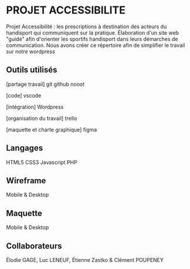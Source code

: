 # PROJET ACCESSIBILITE
Projet Accessibilité : les prescriptions à destination des acteurs du handisport qui communiquent sur la pratique. Élaboration d'un site web "guide" afin d'orienter les sportifs handisport dans leurs démarches de communication.
Nous avons créer ce répertoire afin de simplifier le travail sur notre wordpress

## Outils utilisés

[partage travail] git github nooot

[code] vscode

[intégration] Wordpress

[organisation du travail] trello

[maquette et charte graphique] figma

## Langages

HTML5
CSS3
Javascript
PHP

## Wireframe

Mobile & Desktop

## Maquette

Mobile & Desktop

## Collaborateurs

Élodie GAGE, Luc LENEUF, Étienne Zastko & Clément POUPENEY
